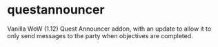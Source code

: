 # questannouncer
Vanilla WoW (1.12) Quest Announcer addon, with an update to allow it to only send messages to the party when objectives are completed.
